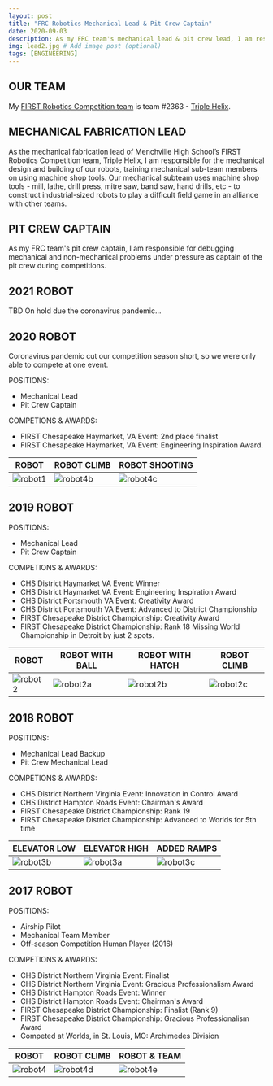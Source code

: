 ```yaml
---
layout: post
title: "FRC Robotics Mechanical Lead & Pit Crew Captain"
date: 2020-09-03
description: As my FRC team's mechanical lead & pit crew lead, I am responsible for designing and building the robot’s mechanical & pneumatics systems, training mechanical sub-team members, and debugging mechanical and non-mechanical problems under pressure as lead of the pit crew during competitions. # Add post description (optional)
img: lead2.jpg # Add image post (optional)
tags: [ENGINEERING]
---
```


## OUR TEAM

My [FIRST Robotics Competition team](https://www.firstinspires.org/robotics/frc) is team #2363 - [Triple Helix](http://team2363.org/).    

## MECHANICAL FABRICATION LEAD 

As the mechanical fabrication lead of Menchville High School’s FIRST Robotics Competition team, Triple Helix, I am responsible for the mechanical design and building of our robots, training mechanical sub-team members on using machine shop tools.  Our mechanical subteam uses machine shop tools - mill, lathe, drill press, mitre saw, band saw, hand drills, etc - to construct industrial-sized robots to play a difficult field game in an alliance with other teams. 

## PIT CREW CAPTAIN
As my FRC team's pit crew captain, I am responsible for debugging mechanical and non-mechanical problems under pressure as captain of the pit crew during competitions.

## 2021 ROBOT
TBD On hold due the coronavirus pandemic...

## 2020 ROBOT

Coronavirus pandemic cut our competition season short, so we were only able to compete at one event.

POSITIONS:
* Mechanical Lead
* Pit Crew Captain

COMPETIONS & AWARDS:
* FIRST Chesapeake Haymarket, VA Event: 2nd place finalist
* FIRST Chesapeake Haymarket, VA Event: Engineering Inspiration Award.

ROBOT | ROBOT CLIMB | ROBOT SHOOTING
----- | ----------- | -------------- 
![robot1](http://natgrrl.github.io/assets/img/robot1.jpg) | ![robot4b](http://natgrrl.github.io/assets/img/robot4b.jpg) | ![robot4c](http://natgrrl.github.io/assets/img/robot4c.jpg)


## 2019 ROBOT
POSITIONS:
* Mechanical Lead
* Pit Crew Captain

COMPETIONS & AWARDS:
* CHS District Haymarket VA Event: Winner
* CHS District Haymarket VA Event: Engineering Inspiration Award     
* CHS District Portsmouth VA Event: Creativity Award   
* CHS District Portsmouth VA Event: Advanced to District Championship  
* FIRST Chesapeake District Championship:  Creativity Award  
* FIRST Chesapeake District Championship:  Rank 18 Missing World Championship in Detroit by just 2 spots.

ROBOT | ROBOT WITH BALL | ROBOT WITH HATCH | ROBOT CLIMB
----- | --------------- | ---------------- | -----------
![robot2](http://natgrrl.github.io/assets/img/robot2.jpg) | ![robot2a](http://natgrrl.github.io/assets/img/robot2a.jpg) | ![robot2b](http://natgrrl.github.io/assets/img/robot2b.jpg) | ![robot2c](http://natgrrl.github.io/assets/img/robot2c.jpg)

## 2018 ROBOT
POSITIONS:
* Mechanical Lead Backup
* Pit Crew Mechanical Lead

COMPETIONS & AWARDS:
* CHS District Northern Virginia Event: Innovation in Control Award  
* CHS District Hampton Roads Event:  Chairman's Award  
* FIRST Chesapeake District Championship: Rank 19  
* FIRST Chesapeake District Championship: Advanced to Worlds for 5th time

ELEVATOR LOW | ELEVATOR HIGH | ADDED RAMPS
------------ | ------------- | ----------- 
![robot3b](http://natgrrl.github.io/assets/img/robot3b.jpg) | ![robot3a](http://natgrrl.github.io/assets/img/robot3a.jpg) | ![robot3c](http://natgrrl.github.io/assets/img/robot3c.jpg)

## 2017 ROBOT

POSITIONS: 
* Airship Pilot 
* Mechanical Team Member
* Off-season Competition Human Player (2016)

COMPETIONS & AWARDS:
* CHS District Northern Virginia Event: Finalist
* CHS District Northern Virginia Event: Gracious Professionalism Award  
* CHS District Hampton Roads Event: Winner
* CHS District Hampton Roads Event: Chairman's Award  
* FIRST Chesapeake District Championship: Finalist (Rank 9) 
* FIRST Chesapeake District Championship: Gracious Professionalism Award  
* Competed at Worlds, in St. Louis, MO:  Archimedes Division

ROBOT | ROBOT CLIMB   | ROBOT & TEAM
----- | ------------- | ------------ 
![robot4](http://natgrrl.github.io/assets/img/robot4.jpg)  | ![robot4d](http://natgrrl.github.io/assets/img/robot4d.jpg) | ![robot4e](http://natgrrl.github.io/assets/img/robot4e.jpg)

